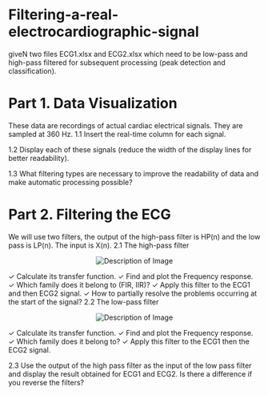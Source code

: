 # Filtering-a-real-electrocardiographic-signal
 giveN two files ECG1.xlsx and ECG2.xlsx which need to be low-pass and high-pass 
filtered for subsequent processing (peak detection and classification).
# Part 1. Data Visualization 
These data are recordings of actual cardiac electrical signals. They are sampled at 360 
Hz.
1.1 Insert the real-time column for each signal.  

1.2 Display each of these signals (reduce the width of the display lines for better readability).  

1.3 What filtering types are necessary to improve the readability of data and make automatic processing possible?  

# Part 2. Filtering the ECG 
We will use two filters, the output of the high-pass filter is HP(n)
and the low pass is LP(n). The input is X(n).
2.1 The high-pass filter
<p align="center">
  <img src="https://github.com/user-attachments/assets/8739eb03-7ae3-40d4-becf-edc4bd5256e4" alt="Description of Image">
</p>
✓ Calculate its transfer function.
✓ Find and plot the Frequency response.
✓ Which family does it belong to (FIR, IIR)?
✓ Apply this filter to the ECG1 and then ECG2 signal.
✓ How to partially resolve the problems occurring at the start of the signal?
2.2 The low-pass filter
<p align="center">
  <img src="https://github.com/user-attachments/assets/87ecc914-36fb-492c-b520-df3d34857be6" alt="Description of Image">
</p>

✓ Calculate its transfer function.
✓ Find and plot the Frequency response.
✓ Which family does it belong to?
✓ Apply this filter to the ECG1 then the ECG2 signal.

2.3 Use the output of the high pass filter as the input of the low pass filter and display the 
result obtained for ECG1 and ECG2. Is there a difference if you reverse the filters?
